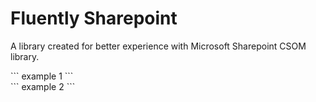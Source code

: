 # Fluently Sharepoint
A library created for better experience with Microsoft Sharepoint CSOM library.

<div markdown="0" class="two-columns">
  <div class="column">
    ```
    example 1
    ```
  </div>
  <div class="column">
    ```
    example 2
    ```
  </div>
</div>
